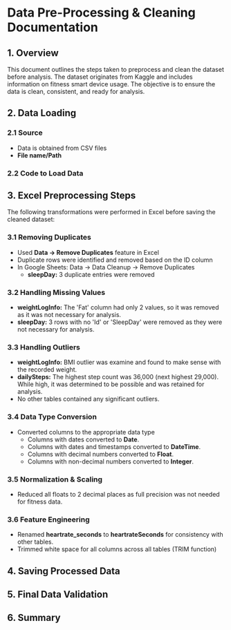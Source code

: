# Data Pre-Processing & Cleaning Documentation

## 1. Overview
This document outlines the steps taken to preprocess and clean the dataset before analysis. The dataset originates from Kaggle and includes information on fitness smart device usage. 
The objective is to ensure the data is clean, consistent, and ready for analysis.

## 2. Data Loading
### 2.1 Source
* Data is obtained from CSV files
* **File name/Path**

### 2.2 Code to Load Data

## 3. Excel Preprocessing Steps
The following transformations were performed in Excel before saving the cleaned dataset:
### 3.1 Removing Duplicates
* Used **Data &rarr; Remove Duplicates** feature in Excel
* Duplicate rows were identified and removed based on the ID column
* In Google Sheets: Data &rarr; Data Cleanup &rarr; Remove Duplicates
  * **sleepDay:** 3 duplicate entries were removed

### 3.2 Handling Missing Values
* **weightLogInfo:** The 'Fat' column had only 2 values, so it was removed as it was not necessary for analysis.
* **sleepDay:** 3 rows with no 'Id' or 'SleepDay' were removed as they were not necessary for analysis.

### 3.3 Handling Outliers
* **weightLogInfo:** BMI outlier was examine and found to make sense with the recorded weight.
* **dailySteps:** The highest step count was 36,000 (next highest 29,000). While high, it was determined to be possible and was retained for analysis.
* No other tables contained any significant outliers.

### 3.4 Data Type Conversion
* Converted columns to the appropriate data type
  * Columns with dates converted to **Date**.
  * Columns with dates and timestamps converted to **DateTime**.
  * Columns with decimal numbers converted to **Float**.
  * Columns with non-decimal numbers converted to **Integer**.

### 3.5 Normalization & Scaling
* Reduced all floats to 2 decimal places as full precision was not needed for fitness data.
 
### 3.6 Feature Engineering
* Renamed **heartrate_seconds** to **heartrateSeconds** for consistency with other tables.
* Trimmed white space for all columns across all tables (TRIM function)

## 4. Saving Processed Data

## 5. Final Data Validation

## 6. Summary


